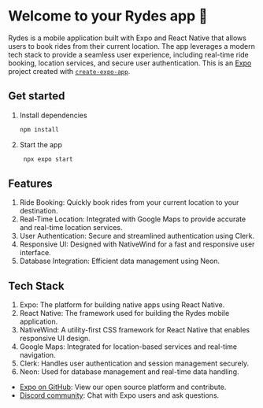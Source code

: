 # Welcome to your Rydes app 👋

Rydes is a mobile application built with Expo and React Native that allows users to book rides from their current location. The app leverages a modern tech stack to provide a seamless user experience, including real-time ride booking, location services, and secure user authentication.
This is an [Expo](https://expo.dev) project created with [`create-expo-app`](https://www.npmjs.com/package/create-expo-app).

## Get started

1. Install dependencies

   ```bash
   npm install
   ```

2. Start the app

   ```bash
    npx expo start
   ```

## Features

1. Ride Booking: Quickly book rides from your current location to your destination.
2. Real-Time Location: Integrated with Google Maps to provide accurate and real-time location services.
3. User Authentication: Secure and streamlined authentication using Clerk.
4. Responsive UI: Designed with NativeWind for a fast and responsive user interface.
5. Database Integration: Efficient data management using Neon.

## Tech Stack

1. Expo: The platform for building native apps using React Native.
2. React Native: The framework used for building the Rydes mobile application.
3. NativeWind: A utility-first CSS framework for React Native that enables responsive UI design.
4. Google Maps: Integrated for location-based services and real-time navigation.
5. Clerk: Handles user authentication and session management securely.
6. Neon: Used for database management and real-time data handling.



- [Expo on GitHub](https://github.com/expo/expo): View our open source platform and contribute.
- [Discord community](https://chat.expo.dev): Chat with Expo users and ask questions.
